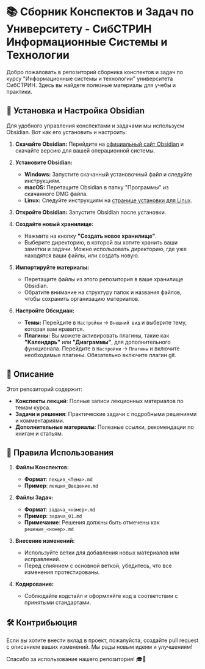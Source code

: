 # 📚 Сборник Конспектов и Задач по Университету - СибСТРИН Информационные Системы и Технологии

Добро пожаловать в репозиторий сборника конспектов и задач по курсу "Информационные системы и технологии" университета СибСТРИН. Здесь вы найдете полезные материалы для учебы и практики.

## 🚀 Установка и Настройка Obsidian

Для удобного управления конспектами и задачами мы используем Obsidian. Вот как его установить и настроить:

1. **Скачайте Obsidian:**
   Перейдите на [официальный сайт Obsidian](https://obsidian.md/) и скачайте версию для вашей операционной системы.

2. **Установите Obsidian:**
   - **Windows:** Запустите скачанный установочный файл и следуйте инструкциям.
   - **macOS:** Перетащите Obsidian в папку "Программы" из скачанного DMG файла.
   - **Linux:** Следуйте инструкциям на [странице установки для Linux](https://obsidian.md/download).

3. **Откройте Obsidian:**
   Запустите Obsidian после установки.

4. **Создайте новый хранилище:**
   - Нажмите на кнопку **"Создать новое хранилище"**.
   - Выберите директорию, в которой вы хотите хранить ваши заметки и задачи. Можно использовать директорию, где уже находятся ваши файлы, или создать новую.

5. **Импортируйте материалы:**
   - Перетащите файлы из этого репозитория в ваше хранилище Obsidian.
   - Обратите внимание на структуру папок и названия файлов, чтобы сохранить организацию материалов.

6. **Настройте Обсидиан:**
   - **Темы:** Перейдите в `Настройки` -> `Внешний вид` и выберите тему, которая вам нравится.
   - **Плагины:** Вы можете активировать плагины, такие как **"Календарь"** или **"Диаграммы"**, для дополнительного функционала. Перейдите в `Настройки` -> `Плагины` и включите необходимые плагины. Обязательно включите плагин git.

## 📖 Описание

Этот репозиторий содержит:
- **Конспекты лекций**: Полные записи лекционных материалов по темам курса.
- **Задачи и решения**: Практические задачи с подробными решениями и комментариями.
- **Дополнительные материалы**: Полезные ссылки, рекомендации по книгам и статьям.

## 📜 Правила Использования

1. **Файлы Конспектов:**
   - **Формат**: `лекция_<Тема>.md`
   - **Пример**: `лекция_Введение.md`

2. **Файлы Задач:**
   - **Формат**: `задача_<номер>.md`
   - **Пример**: `задача_01.md`
   - **Примечание**: Решения должны быть отмечены как `решение_<номер>.md`

3. **Внесение изменений:**
   - Используйте ветки для добавления новых материалов или исправлений.
   - Перед слиянием с основной веткой, убедитесь, что все изменения протестированы.

4. **Кодирование:**
   - Соблюдайте кодстайл и оформляйте код в соответствии с принятыми стандартами.

## 🛠️ Контрибьюция

Если вы хотите внести вклад в проект, пожалуйста, создайте pull request с описанием ваших изменений. Мы рады новым идеям и улучшениям!

Спасибо за использование нашего репозитория! 🎓🚀